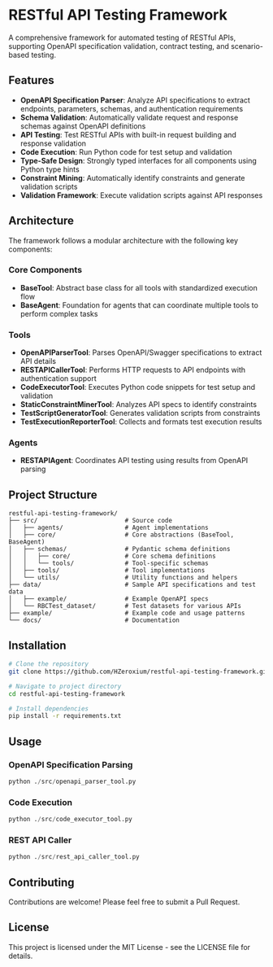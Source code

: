 # RESTful API Testing Framework

A comprehensive framework for automated testing of RESTful APIs, supporting OpenAPI specification validation, contract testing, and scenario-based testing.

## Features

- **OpenAPI Specification Parser**: Analyze API specifications to extract endpoints, parameters, schemas, and authentication requirements
- **Schema Validation**: Automatically validate request and response schemas against OpenAPI definitions
- **API Testing**: Test RESTful APIs with built-in request building and response validation
- **Code Execution**: Run Python code for test setup and validation
- **Type-Safe Design**: Strongly typed interfaces for all components using Python type hints
- **Constraint Mining**: Automatically identify constraints and generate validation scripts
- **Validation Framework**: Execute validation scripts against API responses

## Architecture

The framework follows a modular architecture with the following key components:

### Core Components

- **BaseTool**: Abstract base class for all tools with standardized execution flow
- **BaseAgent**: Foundation for agents that can coordinate multiple tools to perform complex tasks

### Tools

- **OpenAPIParserTool**: Parses OpenAPI/Swagger specifications to extract API details
- **RESTAPICallerTool**: Performs HTTP requests to API endpoints with authentication support
- **CodeExecutorTool**: Executes Python code snippets for test setup and validation
- **StaticConstraintMinerTool**: Analyzes API specs to identify constraints
- **TestScriptGeneratorTool**: Generates validation scripts from constraints
- **TestExecutionReporterTool**: Collects and formats test execution results

### Agents

- **RESTAPIAgent**: Coordinates API testing using results from OpenAPI parsing

## Project Structure

```plaintext
restful-api-testing-framework/
├── src/                        # Source code
│   ├── agents/                 # Agent implementations
│   ├── core/                   # Core abstractions (BaseTool, BaseAgent)
│   ├── schemas/                # Pydantic schema definitions
│   │   ├── core/               # Core schema definitions
│   │   └── tools/              # Tool-specific schemas
│   ├── tools/                  # Tool implementations
│   └── utils/                  # Utility functions and helpers
├── data/                       # Sample API specifications and test data
│   ├── example/                # Example OpenAPI specs
│   └── RBCTest_dataset/        # Test datasets for various APIs
├── example/                    # Example code and usage patterns
└── docs/                       # Documentation
```

## Installation

```bash
# Clone the repository
git clone https://github.com/HZeroxium/restful-api-testing-framework.git

# Navigate to project directory
cd restful-api-testing-framework

# Install dependencies
pip install -r requirements.txt
```

## Usage

### OpenAPI Specification Parsing

```python
python ./src/openapi_parser_tool.py
```

### Code Execution

```python
python ./src/code_executor_tool.py
```

### REST API Caller

```python
python ./src/rest_api_caller_tool.py
```

## Contributing

Contributions are welcome! Please feel free to submit a Pull Request.

## License

This project is licensed under the MIT License - see the LICENSE file for details.
